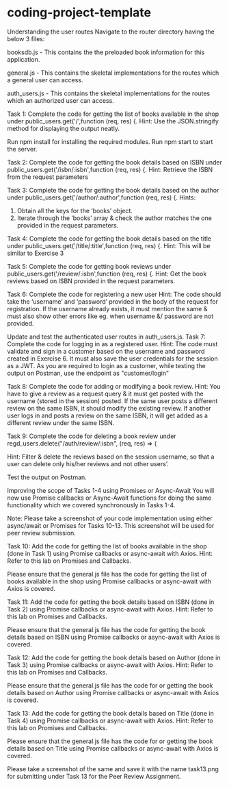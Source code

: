 # coding-project-template

Understanding the user routes
Navigate to the router directory having the below 3 files:

booksdb.js - This contains the the preloaded book information for this application.

general.js - This contains the skeletal implementations for the routes which a general user can access.

auth_users.js - This contains the skeletal implementations for the routes which an authorized user can access.


Task 1:
Complete the code for getting the list of books available in the shop under public_users.get('/',function (req, res) {.
Hint: Use the JSON.stringify method for displaying the output neatly.

Run npm install for installing the required modules.
Run npm start to start the server.



Task 2:
Complete the code for getting the book details based on ISBN under public_users.get('/isbn/:isbn',function (req, res) {.
Hint: Retrieve the ISBN from the request parameters


Task 3:
Complete the code for getting the book details based on the author under public_users.get('/author/:author',function (req, res) {.
Hints:
1. Obtain all the keys for the ‘books’ object.
2. Iterate through the ‘books’ array & check the author matches the one provided in the request parameters.


Task 4:
Complete the code for getting the book details based on the title under public_users.get('/title/:title',function (req, res) {.
Hint: This will be similar to Exercise 3


Task 5:
Complete the code for getting book reviews under public_users.get('/review/:isbn',function (req, res) {.
Hint: Get the book reviews based on ISBN provided in the request parameters.


Task 6:
Complete the code for registering a new user
Hint: The code should take the ‘username’ and ‘password’ provided in the body of the request for registration. If the username already exists, it must mention the same & must also show other errors like eg. when username &/ password are not provided.


Update and test the authenticated user routes in auth_users.js.
Task 7:
Complete the code for logging in as a registered user.
Hint: The code must validate and sign in a customer based on the username and password created in Exercise 6. It must also save the user credentials for the session as a JWT.
As you are required to login as a customer, while testing the output on Postman, use the endpoint as "customer/login"



Task 8:
Complete the code for adding or modifying a book review.
Hint: You have to give a review as a request query & it must get posted with the username (stored in the session) posted. If the same user posts a different review on the same ISBN, it should modify the existing review. If another user logs in and posts a review on the same ISBN, it will get added as a different review under the same ISBN.



Task 9:
Complete the code for deleting a book review under regd_users.delete("/auth/review/:isbn", (req, res) => {

Hint: Filter & delete the reviews based on the session username, so that a user can delete only his/her reviews and not other users’.

Test the output on Postman.



Improving the scope of Tasks 1-4 using Promises or Async-Await
You will now use Promise callbacks or Async-Await functions for doing the same functionality which we covered synchronously in Tasks 1-4.

Note: Please take a screenshot of your code implementation using either async/await or Promises for Tasks 10-13. This screenshot will be used for peer review submission.

Task 10:
Add the code for getting the list of books available in the shop (done in Task 1) using Promise callbacks or async-await with Axios.
Hint: Refer to this lab on Promises and Callbacks.

Please ensure that the general.js file has the code for getting the list of books available in the shop using Promise callbacks or async-await with Axios is covered.




Task 11:
Add the code for getting the book details based on ISBN (done in Task 2) using Promise callbacks or async-await with Axios.
Hint: Refer to this lab on Promises and Callbacks.

Please ensure that the general.js file has the code for getting the book details based on ISBN using Promise callbacks or async-await with Axios is covered.


Task 12:
Add the code for getting the book details based on Author (done in Task 3) using Promise callbacks or async-await with Axios.
Hint: Refer to this lab on Promises and Callbacks.

Please ensure that the general.js file has the code for or getting the book details based on Author using Promise callbacks or async-await with Axios is covered.


Task 13:
Add the code for getting the book details based on Title (done in Task 4) using Promise callbacks or async-await with Axios.
Hint: Refer to this lab on Promises and Callbacks.





Please ensure that the general.js file has the code for or getting the book details based on Title using Promise callbacks or async-await with Axios is covered.

Please take a screenshot of the same and save it with the name task13.png for submitting under Task 13 for the Peer Review Assignment.


